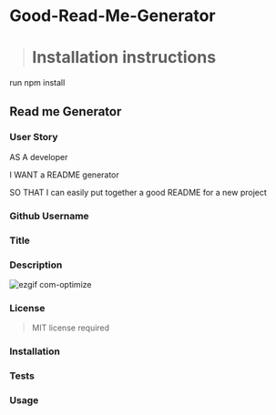 # Good-Read-Me-Generator
># Installation instructions
run npm install 
## Read me Generator
### User Story
AS A developer

I WANT a README generator

SO THAT I can easily put together a good README for a new project
### Github Username 
### Title
### Description
![ezgif com-optimize](https://user-images.githubusercontent.com/59499644/77717014-67387500-6fad-11ea-8fff-98dc481e4311.gif)

### License
>MIT license required
### Installation
### Tests
### Usage 



